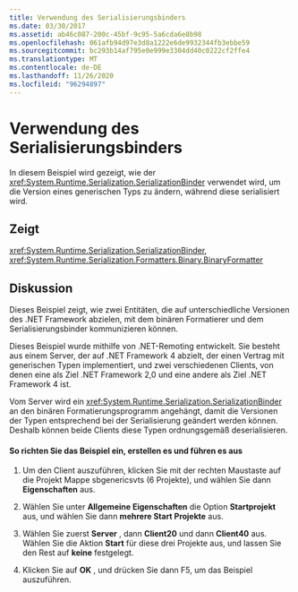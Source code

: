```yaml
---
title: Verwendung des Serialisierungsbinders
ms.date: 03/30/2017
ms.assetid: ab46c087-200c-45bf-9c95-5a6cda6e8b98
ms.openlocfilehash: 061afb94d97e3d8a1222e6de9932344fb3ebbe59
ms.sourcegitcommit: bc293b14af795e0e999e3304dd40c0222cf2ffe4
ms.translationtype: MT
ms.contentlocale: de-DE
ms.lasthandoff: 11/26/2020
ms.locfileid: "96294897"
---
```

# <a name="usage-of-serialization-binder"></a>Verwendung des Serialisierungsbinders

In diesem Beispiel wird gezeigt, wie der <xref:System.Runtime.Serialization.SerializationBinder> verwendet wird, um die Version eines generischen Typs zu ändern, während diese serialisiert wird.  
  
## <a name="demonstrates"></a>Zeigt  

 <xref:System.Runtime.Serialization.SerializationBinder>, <xref:System.Runtime.Serialization.Formatters.Binary.BinaryFormatter>  
  
## <a name="discussion"></a>Diskussion  

 Dieses Beispiel zeigt, wie zwei Entitäten, die auf unterschiedliche Versionen des .NET Framework abzielen, mit dem binären Formatierer und dem Serialisierungsbinder kommunizieren können.  
  
Dieses Beispiel wurde mithilfe von .NET-Remoting entwickelt. Sie besteht aus einem Server, der auf .NET Framework 4 abzielt, der einen Vertrag mit generischen Typen implementiert, und zwei verschiedenen Clients, von denen eine als Ziel .NET Framework 2,0 und eine andere als Ziel .NET Framework 4 ist.  
  
 Vom Server wird ein <xref:System.Runtime.Serialization.SerializationBinder> an den binären Formatierungsprogramm angehängt, damit die Versionen der Typen entsprechend bei der Serialisierung geändert werden können. Deshalb können beide Clients diese Typen ordnungsgemäß deserialisieren.  
  
#### <a name="to-set-up-build-and-run-the-sample"></a>So richten Sie das Beispiel ein, erstellen es und führen es aus  
  
1. Um den Client auszuführen, klicken Sie mit der rechten Maustaste auf die Projekt Mappe sbgenericsvts (6 Projekte), und wählen Sie dann **Eigenschaften** aus.  
  
2. Wählen Sie unter **Allgemeine Eigenschaften** die Option **Startprojekt** aus, und wählen Sie dann **mehrere Start Projekte** aus.  
  
3. Wählen Sie zuerst **Server** , dann **Client20** und dann **Client40** aus. Wählen Sie die Aktion **Start** für diese drei Projekte aus, und lassen Sie den Rest auf **keine** festgelegt.  
  
4. Klicken Sie auf **OK** , und drücken Sie dann F5, um das Beispiel auszuführen.
